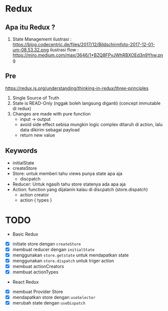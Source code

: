 # Redux

## Apa itu Redux ?

1. State Management
   ilustrasi : https://blog.codecentric.de/files/2017/12/Bildschirmfoto-2017-12-01-um-08.53.32.png
   ilustrasi flow : https://miro.medium.com/max/3646/1*BZQ8FPvJWhRBXOEd3n9Yhw.png

## Pre

https://redux.js.org/understanding/thinking-in-redux/three-principles

1. Single Source of Truth
2. State is READ-Only (nggak boleh langsung diganti) (concept immutable di redux)
3. Changes are made with pure function
    - input -> output
    - avoid side effect
      sebisa mungkin logic complex ditaruh di action, lalu data dikirim sebagai payload
    - return new value

## Keywords

-   initialState
-   createStore
-   Store: untuk memberi tahu views punya state apa aja
    -   discpatch
-   Reducer: Untuk ngasih tahu store statenya ada apa aja
-   Action: function yang dijalanin kalau di discpatch (store.dispatch)
    -   action creator
    -   action { types }

# TODO

-   Basic Redux
-   [x] initiate store dengan `createStore`
-   [x] membuat reducer dengan `initialState`
-   [x] menggunakan `store.getstate` untuk mendapatkan state
-   [x] menggunakan `store.dispatch` untuk triger action
-   [x] membuat actionCreators
-   [x] membuat actionTypes

-   React Redux
-   [x] membuat Provider Store
-   [x] mendapatkan store dengan `useSelector`
-   [x] merubah state dengan `useDispatch`
